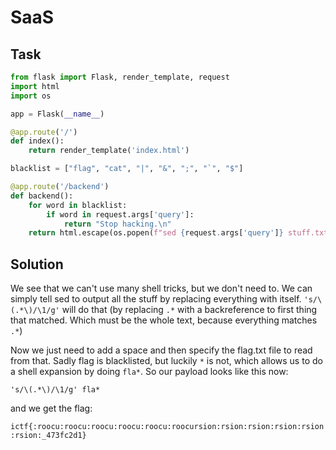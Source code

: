 # SaaS

## Task

```python
from flask import Flask, render_template, request
import html
import os

app = Flask(__name__)

@app.route('/')
def index():
    return render_template('index.html')

blacklist = ["flag", "cat", "|", "&", ";", "`", "$"]

@app.route('/backend')
def backend():
    for word in blacklist:
        if word in request.args['query']:
            return "Stop hacking.\n"
    return html.escape(os.popen(f"sed {request.args['query']} stuff.txt").read())
```

## Solution

We see that we can't use many shell tricks, but we don't need to.
We can simply tell sed to output all the stuff by replacing
everything with itself. `'s/\(.*\)/\1/g'` will do that (by replacing
`.*` with a backreference to first thing that matched. Which must be the
whole text, because everything matches `.*`)

Now we just need to add a space and then specify the flag.txt file to read
from that. Sadly flag is blacklisted, but luckily `*` is not, which allows us
to do a shell expansion by doing `fla*`. So our payload looks like this now:

`'s/\(.*\)/\1/g' fla*`

and we get the flag:

`ictf{:roocu:roocu:roocu:roocu:roocu:roocursion:rsion:rsion:rsion:rsion:rsion:_473fc2d1}`
